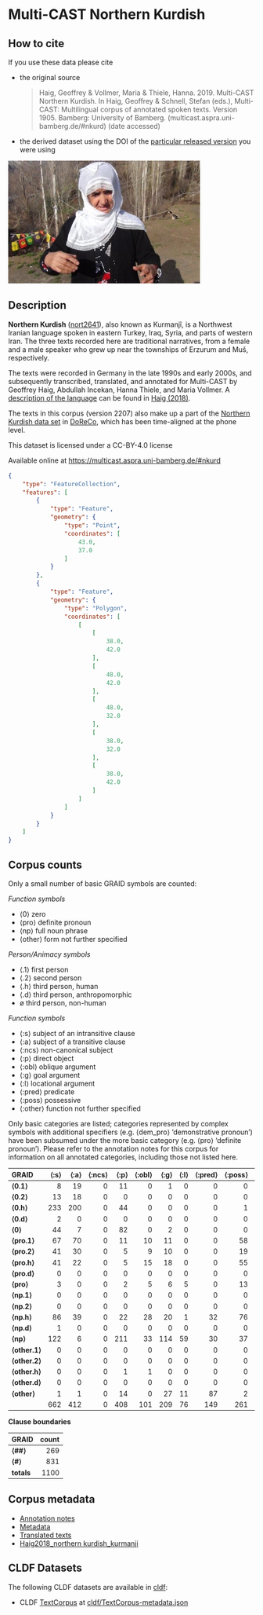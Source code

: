 # Multi-CAST Northern Kurdish

## How to cite

If you use these data please cite
- the original source
  > Haig, Geoffrey & Vollmer, Maria & Thiele, Hanna. 2019. Multi-CAST Northern Kurdish. In Haig, Geoffrey & Schnell, Stefan (eds.), Multi-CAST: Multilingual corpus of annotated spoken texts. Version 1905. Bamberg: University of Bamberg. (multicast.aspra.uni-bamberg.de/#nkurd) (date accessed)
- the derived dataset using the DOI of the [particular released version](../../releases/) you were using

![](cldf/media/image.jpg)

## Description


**Northern Kurdish** ([nort2641](https://glottolog.org/resource/languoid/id/nort2641)), also known as Kurmanjî, is a Northwest Iranian language spoken in eastern Turkey, Iraq, Syria, and parts of western Iran. The three texts recorded here are traditional narratives, from a female and a male speaker who grew up near the townships of Erzurum and Muš, respectively.

The texts were recorded in Germany in the late 1990s and early 2000s, and subsequently transcribed, translated, and annotated for Multi-CAST by Geoffrey Haig, Abdullah Incekan, Hanna Thiele, and Maria Vollmer. A [description of the language](MediaTable#cldf:Haig2018_Northern-Kurdish_Kurmanji.pdf) can be found in [Haig (2018)](Source#cldf:haig2018).

The texts in this corpus (version 2207) also make up a part of the [Northern Kurdish data set](https://doreco.huma-num.fr/languages/nort2641) in [DoReCo](https://doreco.huma-num.fr/), which has been time-aligned at the phone level.

This dataset is licensed under a CC-BY-4.0 license

Available online at https://multicast.aspra.uni-bamberg.de/#nkurd


```geojson
{
    "type": "FeatureCollection",
    "features": [
        {
            "type": "Feature",
            "geometry": {
                "type": "Point",
                "coordinates": [
                    43.0,
                    37.0
                ]
            }
        },
        {
            "type": "Feature",
            "geometry": {
                "type": "Polygon",
                "coordinates": [
                    [
                        [
                            38.0,
                            42.0
                        ],
                        [
                            48.0,
                            42.0
                        ],
                        [
                            48.0,
                            32.0
                        ],
                        [
                            38.0,
                            32.0
                        ],
                        [
                            38.0,
                            42.0
                        ]
                    ]
                ]
            }
        }
    ]
}
```



## Corpus counts

Only a small number of basic GRAID symbols are counted:

*Function symbols*
- ⟨0⟩ zero
- ⟨pro⟩ definite pronoun
- ⟨np⟩ full noun phrase
- ⟨other⟩ form not further specified

*Person/Animacy symbols*
- ⟨.1⟩ first person
- ⟨.2⟩ second person
- ⟨.h⟩ third person, human
- ⟨.d⟩ third person, anthropomorphic
- ø third person, non-human

*Function symbols*
- ⟨:s⟩ subject of an intransitive clause
- ⟨:a⟩ subject of a transitive clause
- ⟨:ncs⟩ non-canonical subject
- ⟨:p⟩ direct object
- ⟨:obl⟩ oblique argument
- ⟨:g⟩ goal argument
- ⟨:l⟩ locational argument
- ⟨:pred⟩ predicate
- ⟨:poss⟩ possessive
- ⟨:other⟩ function not further specified

Only basic categories are listed; categories represented by complex symbols with additional
specifiers (e.g. ⟨dem_pro⟩ ‘demonstrative pronoun’) have been subsumed under the more basic
category (e.g. ⟨pro⟩ ‘definite pronoun’). Please refer to the annotation notes for this corpus for
information on all annotated categories, including those not listed here.

| GRAID | ⟨:s⟩ | ⟨:a⟩ | ⟨:ncs⟩ | ⟨:p⟩ | ⟨:obl⟩ | ⟨:g⟩ | ⟨:l⟩ | ⟨:pred⟩ | ⟨:poss⟩ | ⟨:other⟩ | totals |
|:--------------|-------:|-------:|---------:|-------:|---------:|-------:|-------:|----------:|----------:|-----------:|---------:|
| **⟨0.1⟩** | 8 | 19 | 0 | 11 | 0 | 1 | 0 | 0 | 0 | 0 | 39 |
| **⟨0.2⟩** | 13 | 18 | 0 | 0 | 0 | 0 | 0 | 0 | 0 | 0 | 31 |
| **⟨0.h⟩** | 233 | 200 | 0 | 44 | 0 | 0 | 0 | 0 | 1 | 0 | 478 |
| **⟨0.d⟩** | 2 | 0 | 0 | 0 | 0 | 0 | 0 | 0 | 0 | 0 | 2 |
| **⟨0⟩** | 44 | 7 | 0 | 82 | 0 | 2 | 0 | 0 | 0 | 0 | 135 |
| **⟨pro.1⟩** | 67 | 70 | 0 | 11 | 10 | 11 | 0 | 0 | 58 | 0 | 227 |
| **⟨pro.2⟩** | 41 | 30 | 0 | 5 | 9 | 10 | 0 | 0 | 19 | 0 | 114 |
| **⟨pro.h⟩** | 41 | 22 | 0 | 5 | 15 | 18 | 0 | 0 | 55 | 0 | 156 |
| **⟨pro.d⟩** | 0 | 0 | 0 | 0 | 0 | 0 | 0 | 0 | 0 | 0 | 0 |
| **⟨pro⟩** | 3 | 0 | 0 | 2 | 5 | 6 | 5 | 0 | 13 | 0 | 34 |
| **⟨np.1⟩** | 0 | 0 | 0 | 0 | 0 | 0 | 0 | 0 | 0 | 0 | 0 |
| **⟨np.2⟩** | 0 | 0 | 0 | 0 | 0 | 0 | 0 | 0 | 0 | 0 | 0 |
| **⟨np.h⟩** | 86 | 39 | 0 | 22 | 28 | 20 | 1 | 32 | 76 | 25 | 329 |
| **⟨np.d⟩** | 1 | 0 | 0 | 0 | 0 | 0 | 0 | 0 | 0 | 0 | 1 |
| **⟨np⟩** | 122 | 6 | 0 | 211 | 33 | 114 | 59 | 30 | 37 | 45 | 657 |
| **⟨other.1⟩** | 0 | 0 | 0 | 0 | 0 | 0 | 0 | 0 | 0 | 0 | 0 |
| **⟨other.2⟩** | 0 | 0 | 0 | 0 | 0 | 0 | 0 | 0 | 0 | 0 | 0 |
| **⟨other.h⟩** | 0 | 0 | 0 | 1 | 1 | 0 | 0 | 0 | 0 | 0 | 2 |
| **⟨other.d⟩** | 0 | 0 | 0 | 0 | 0 | 0 | 0 | 0 | 0 | 0 | 0 |
| **⟨other⟩** | 1 | 1 | 0 | 14 | 0 | 27 | 11 | 87 | 2 | 0 | 143 |
| | 662 | 412 | 0 | 408 | 101 | 209 | 76 | 149 | 261 | 70 | 2348 |


**Clause boundaries**

| GRAID | count |
|:-----------|--------:|
| **⟨##⟩** | 269 |
| **⟨#⟩** | 831 |
| **totals** | 1100 |



## Corpus metadata

- [Annotation notes](cldf/media/annotation-notes.pdf)
- [Metadata](cldf/media/metadata.pdf)
- [Translated texts](cldf/media/translated-texts.pdf)
- [Haig2018_northern kurdish_kurmanji](cldf/media/Haig2018_Northern-Kurdish_Kurmanji.pdf)


## CLDF Datasets

The following CLDF datasets are available in [cldf](cldf):

- CLDF [TextCorpus](https://github.com/cldf/cldf/tree/master/modules/TextCorpus) at [cldf/TextCorpus-metadata.json](cldf/TextCorpus-metadata.json)